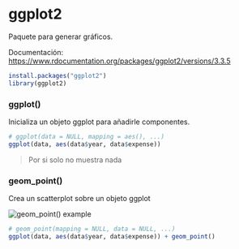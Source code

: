 # ggplot2

Paquete para generar gráficos.

Documentación: https://www.rdocumentation.org/packages/ggplot2/versions/3.3.5

```R
install.packages("ggplot2")
library(ggplot2)
```

### ggplot()

Inicializa un objeto ggplot para añadirle componentes.

```R
# ggplot(data = NULL, mapping = aes(), ...)
ggplot(data, aes(data$year, data$expense))
```
> Por si solo no muestra nada

### geom_point()

Crea un scatterplot sobre un objeto ggplot

![geom_point() example](https://github.com/Saigesp/r-training/blob/master/_media/ggplot2-geom_point.jpg?raw=true)

```R
# geom_point(mapping = NULL, data = NULL, ...)
ggplot(data, aes(data$year, data$expense)) + geom_point()
```
